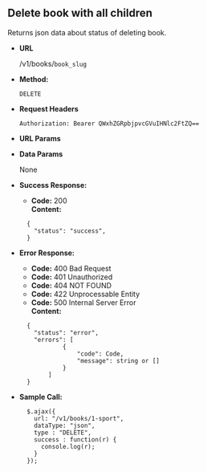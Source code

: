 **Delete book with all children**
----
  Returns json data about status of deleting book.

* **URL**

  /v1/books/`book_slug`

* **Method:**

  `DELETE`
 
*  **Request Headers**

    `Authorization: Bearer QWxhZGRpbjpvcGVuIHNlc2FtZQ==`
     
*  **URL Params**

* **Data Params**

    None
    
* **Success Response:**

  * **Code:** 200 <br />
    **Content:** 
  ```
    {
      "status": "success",
    }
  ```
 
* **Error Response:**

     * **Code:** 400 Bad Request <br />
     * **Code:** 401 Unauthorized <br />
     * **Code:** 404 NOT FOUND<br />
     * **Code:** 422 Unprocessable Entity <br />
     * **Code:** 500 Internal Server Error<br />
       **Content:** 
     ```
       {
         "status": "error",
         "errors": [
                 {
                     "code": Code,
                     "message": string or []
                 }
             ]
       }
     ```

* **Sample Call:**

  ```
    $.ajax({
      url: "/v1/books/1-sport",
      dataType: "json",
      type : "DELETE",
      success : function(r) {
        console.log(r);
      }
    });
  ```